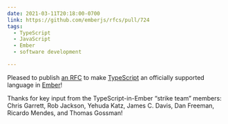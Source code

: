 ```yaml
---
date: 2021-03-11T20:18:00-0700
link: https://github.com/emberjs/rfcs/pull/724
tags:
  - TypeScript
  - JavaScript
  - Ember
  - software development

---
```


Pleased to publish [an RFC][rfc] to make [TypeScript][ts] an officially supported language in [Ember][ember]!

[ts]: https://www.typescriptlang.org
[rfc]: https://github.com/emberjs/rfcs/pull/724
[ember]: https://emberjs.com

Thanks for key input from the TypeScript-in-Ember “strike team” members: Chris Garrett, Rob Jackson, Yehuda Katz, James C. Davis, Dan Freeman, Ricardo Mendes, and Thomas Gossman!